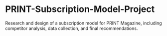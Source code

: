 # PRINT-Subscription-Model-Project
Research and design of a subscription model for PRINT Magazine, including competitor analysis, data collection, and final recommendations.

